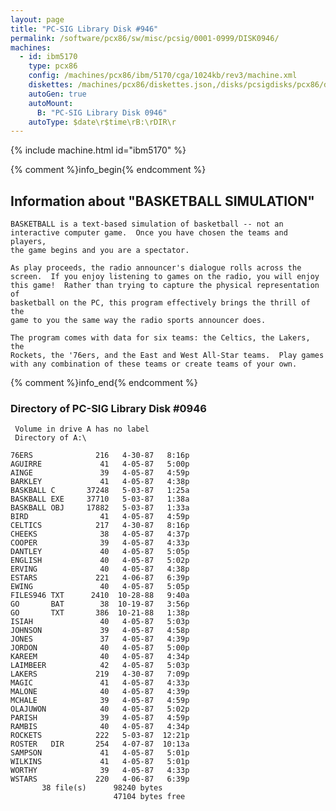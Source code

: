 ```yaml
---
layout: page
title: "PC-SIG Library Disk #946"
permalink: /software/pcx86/sw/misc/pcsig/0001-0999/DISK0946/
machines:
  - id: ibm5170
    type: pcx86
    config: /machines/pcx86/ibm/5170/cga/1024kb/rev3/machine.xml
    diskettes: /machines/pcx86/diskettes.json,/disks/pcsigdisks/pcx86/diskettes.json
    autoGen: true
    autoMount:
      B: "PC-SIG Library Disk 0946"
    autoType: $date\r$time\rB:\rDIR\r
---
```


{% include machine.html id="ibm5170" %}

{% comment %}info_begin{% endcomment %}

## Information about "BASKETBALL SIMULATION"

    BASKETBALL is a text-based simulation of basketball -- not an
    interactive computer game.  Once you have chosen the teams and players,
    the game begins and you are a spectator.
    
    As play proceeds, the radio announcer's dialogue rolls across the
    screen.  If you enjoy listening to games on the radio, you will enjoy
    this game!  Rather than trying to capture the physical representation of
    basketball on the PC, this program effectively brings the thrill of the
    game to you the same way the radio sports announcer does.
    
    The program comes with data for six teams: the Celtics, the Lakers, the
    Rockets, the '76ers, and the East and West All-Star teams.  Play games
    with any combination of these teams or create teams of your own.
{% comment %}info_end{% endcomment %}


### Directory of PC-SIG Library Disk #0946

     Volume in drive A has no label
     Directory of A:\

    76ERS              216   4-30-87   8:16p
    AGUIRRE             41   4-05-87   5:00p
    AINGE               39   4-05-87   4:59p
    BARKLEY             41   4-05-87   4:38p
    BASKBALL C       37248   5-03-87   1:25a
    BASKBALL EXE     37710   5-03-87   1:38a
    BASKBALL OBJ     17882   5-03-87   1:33a
    BIRD                41   4-05-87   4:59p
    CELTICS            217   4-30-87   8:16p
    CHEEKS              38   4-05-87   4:37p
    COOPER              39   4-05-87   4:33p
    DANTLEY             40   4-05-87   5:05p
    ENGLISH             40   4-05-87   5:02p
    ERVING              40   4-05-87   4:38p
    ESTARS             221   4-06-87   6:39p
    EWING               40   4-05-87   5:05p
    FILES946 TXT      2410  10-28-88   9:40a
    GO       BAT        38  10-19-87   3:56p
    GO       TXT       386  10-21-88   1:38p
    ISIAH               40   4-05-87   5:03p
    JOHNSON             39   4-05-87   4:58p
    JONES               37   4-05-87   4:39p
    JORDON              40   4-05-87   5:00p
    KAREEM              40   4-05-87   4:34p
    LAIMBEER            42   4-05-87   5:03p
    LAKERS             219   4-30-87   7:09p
    MAGIC               41   4-05-87   4:33p
    MALONE              40   4-05-87   4:39p
    MCHALE              39   4-05-87   4:59p
    OLAJUWON            40   4-05-87   5:02p
    PARISH              39   4-05-87   4:59p
    RAMBIS              40   4-05-87   4:34p
    ROCKETS            222   5-03-87  12:21p
    ROSTER   DIR       254   4-07-87  10:13a
    SAMPSON             41   4-05-87   5:01p
    WILKINS             41   4-05-87   5:01p
    WORTHY              39   4-05-87   4:33p
    WSTARS             220   4-06-87   6:39p
           38 file(s)      98240 bytes
                           47104 bytes free
